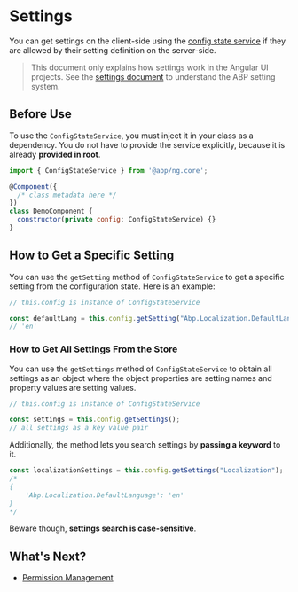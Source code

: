 # Settings

You can get settings on the client-side using the [config state service](./Config-State.md) if they are allowed by their setting definition on the server-side.

> This document only explains how settings work in the Angular UI projects. See the [settings document](../../../Settings.md) to understand the ABP setting system.

## Before Use

To use the `ConfigStateService`, you must inject it in your class as a dependency. You do not have to provide the service explicitly, because it is already **provided in root**.

```js
import { ConfigStateService } from '@abp/ng.core';

@Component({
  /* class metadata here */
})
class DemoComponent {
  constructor(private config: ConfigStateService) {}
}
```

## How to Get a Specific Setting

You can use the `getSetting` method of `ConfigStateService` to get a specific setting from the configuration state. Here is an example:

```js
// this.config is instance of ConfigStateService

const defaultLang = this.config.getSetting("Abp.Localization.DefaultLanguage");
// 'en'
```

### How to Get All Settings From the Store

You can use the `getSettings` method of `ConfigStateService` to obtain all settings as an object where the object properties are setting names and property values are setting values.

```js
// this.config is instance of ConfigStateService

const settings = this.config.getSettings();
// all settings as a key value pair
```

Additionally, the method lets you search settings by **passing a keyword** to it.

```js
const localizationSettings = this.config.getSettings("Localization");
/*
{
	'Abp.Localization.DefaultLanguage': 'en'
}
*/
```

Beware though, **settings search is case-sensitive**.

## What's Next?

- [Permission Management](./Permission-Management.md)

